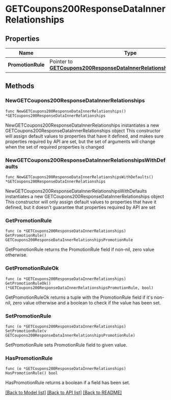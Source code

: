 # GETCoupons200ResponseDataInnerRelationships

## Properties

Name | Type | Description | Notes
------------ | ------------- | ------------- | -------------
**PromotionRule** | Pointer to [**GETCoupons200ResponseDataInnerRelationshipsPromotionRule**](GETCoupons200ResponseDataInnerRelationshipsPromotionRule.md) |  | [optional] 

## Methods

### NewGETCoupons200ResponseDataInnerRelationships

`func NewGETCoupons200ResponseDataInnerRelationships() *GETCoupons200ResponseDataInnerRelationships`

NewGETCoupons200ResponseDataInnerRelationships instantiates a new GETCoupons200ResponseDataInnerRelationships object
This constructor will assign default values to properties that have it defined,
and makes sure properties required by API are set, but the set of arguments
will change when the set of required properties is changed

### NewGETCoupons200ResponseDataInnerRelationshipsWithDefaults

`func NewGETCoupons200ResponseDataInnerRelationshipsWithDefaults() *GETCoupons200ResponseDataInnerRelationships`

NewGETCoupons200ResponseDataInnerRelationshipsWithDefaults instantiates a new GETCoupons200ResponseDataInnerRelationships object
This constructor will only assign default values to properties that have it defined,
but it doesn't guarantee that properties required by API are set

### GetPromotionRule

`func (o *GETCoupons200ResponseDataInnerRelationships) GetPromotionRule() GETCoupons200ResponseDataInnerRelationshipsPromotionRule`

GetPromotionRule returns the PromotionRule field if non-nil, zero value otherwise.

### GetPromotionRuleOk

`func (o *GETCoupons200ResponseDataInnerRelationships) GetPromotionRuleOk() (*GETCoupons200ResponseDataInnerRelationshipsPromotionRule, bool)`

GetPromotionRuleOk returns a tuple with the PromotionRule field if it's non-nil, zero value otherwise
and a boolean to check if the value has been set.

### SetPromotionRule

`func (o *GETCoupons200ResponseDataInnerRelationships) SetPromotionRule(v GETCoupons200ResponseDataInnerRelationshipsPromotionRule)`

SetPromotionRule sets PromotionRule field to given value.

### HasPromotionRule

`func (o *GETCoupons200ResponseDataInnerRelationships) HasPromotionRule() bool`

HasPromotionRule returns a boolean if a field has been set.


[[Back to Model list]](../README.md#documentation-for-models) [[Back to API list]](../README.md#documentation-for-api-endpoints) [[Back to README]](../README.md)


